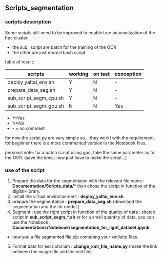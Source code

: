 ## Scripts_segmentation

### scripts description 

Some scripts still need to be improved to enable true automatization of the hpc cluster. 
* the sub_ script are batch for the training of the OCR
* the other are just normal bash script 


table of result: 

| scripts                      | working | on test | conception |
|------------------------------|---------|---------|------------|
| deploy_yaltai_env.sh         |Y        | N       |-           |
| prepare_data_seg.sh          |Y        | N       |-           |
| sub_script_segm_cpu.sh       |Y        | N       |-           |
| sub_script_segm_gpu.sh       |N        | N       |Yes         |

* Y=Yes
* N=No
* \- = no comment

for now the script.py are very simple so... they work! with the requirement.
for beginner there is a more commented version in the Notebook files.

personal note: for a batch script using gpu, take the same parameter as for the OCR. (save the idee...now just have to make the script...) 

### use of the script

1. Prepare the data for the segmentaion with the relevant file name : **Documentation/Scripts_data/*** then chose the script in function of the digital-library.    
2. Install the virtual environnement :  **deploy_yaltai_env.sh** 
3. prepare the segmentation :  **prepare_data_seg.sh** (downlaod the segmentation and the htr model.)
4. Segment : use the right script in function of the quatity of data : sbatch script in **sub_script_segm_*.sh** or for a small quantity of data, you can use the Notebook : **Documentations/Notebook/segmentation_for_light_dataset.ipynb**
  - now you a file segmented file.zip contaning your xml/alto files. 
5. Format data for escriptorium : **change_xml_file_name.py** (make the link between the image.file and the xml.file)



